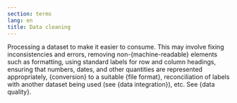 ```yaml
---
section: terms
lang: en
title: Data cleaning
---
```


Processing a dataset to make it easier to consume. This may involve fixing inconsistencies and errors, removing non-{machine-readable} elements such as formatting, using standard labels for row and column headings, ensuring that numbers, dates, and other quantities are represented appropriately, {conversion} to a suitable {file format}, reconciliation of labels with another dataset being used (see {data integration}), etc. See {data quality}.